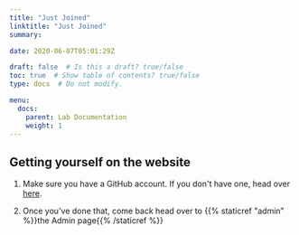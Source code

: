 ```yaml
---
title: "Just Joined"
linktitle: "Just Joined"
summary:

date: 2020-06-07T05:01:29Z

draft: false  # Is this a draft? true/false
toc: true  # Show table of contents? true/false
type: docs  # Do not modify.

menu:
  docs:
    parent: Lab Documentation
    weight: 1
---
```


## Getting yourself on the website

1. Make sure you have a GitHub account. If you don't have one, head over
   [here](https://github.com/join).

1. Once you've done that, come back head over to
   {{% staticref "admin" %}}the Admin page{{% /staticref %}}